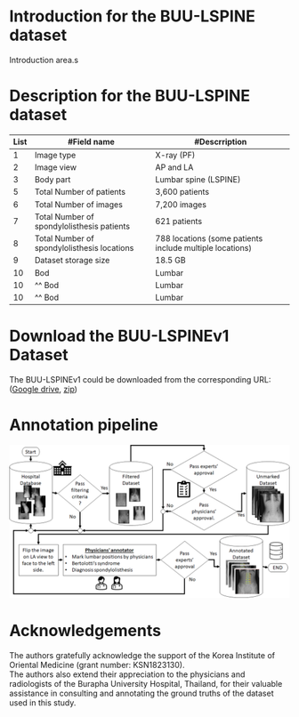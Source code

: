 # Introduction for the BUU-LSPINE dataset
Introduction area.s
# Description for the BUU-LSPINE dataset
List | #Field name | #Descrription 
--- | --- | --- 
1 | Image type | X-ray (PF) 
2 | Image view | AP and LA 
3 | Body part | Lumbar spine (LSPINE) 
5 | Total Number of patients | 3,600 patients
6 | Total Number of images | 7,200 images
7 | Total Number of spondylolisthesis patients | 621 patients
8 | Total Number of spondylolisthesis locations | 788 locations (some patients include multiple locations)
9 | Dataset storage size | 18.5 GB
10 | Bod | Lumbar
10 |^^ Bod | Lumbar
10 |^^ Bod | Lumbar
# Download the BUU-LSPINEv1 Dataset
The BUU-LSPINEv1 could be downloaded from the corresponding URL:([Google drive](https://drive.google.com/drive/folders/1pSqtxYT_B2GHweoDAVB_32JNsHykuZK4?usp=sharing), 
[zip](https://drive.google.com/drive/folders/1pSqtxYT_B2GHweoDAVB_32JNsHykuZK4?usp=sharing))
# Annotation pipeline
![annotataion](https://github.com/North-Github/BUU-LSPINE/blob/main/images/BUU-LSPINE_annotation_pipeline.png?raw=true)
# Acknowledgements
The authors gratefully acknowledge the support of the Korea Institute of Oriental Medicine (grant number: KSN1823130).<br>
The authors also extend their appreciation to the physicians and radiologists of the Burapha University Hospital, Thailand, for their valuable assistance in consulting and annotating the ground truths of the dataset used in this study.